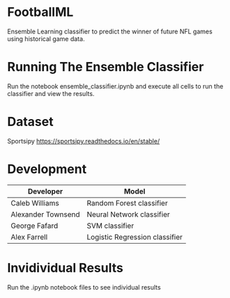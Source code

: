 # FootballML
Ensemble Learning classifier to predict the winner of future NFL games using historical game data.

# Running The Ensemble Classifier
Run the notebook ensemble_classifier.ipynb and execute all cells to run the classifier and view the results.

# Dataset
Sportsipy https://sportsipy.readthedocs.io/en/stable/

# Development
| Developer          | Model                          |
|--------------------|--------------------------------|
| Caleb Williams     | Random Forest classifier       |
| Alexander Townsend | Neural Network classifier      |
| George Fafard      | SVM classifier                 |
| Alex Farrell       | Logistic Regression classifier |

# Invidividual Results
Run the .ipynb notebook files to see individual results
